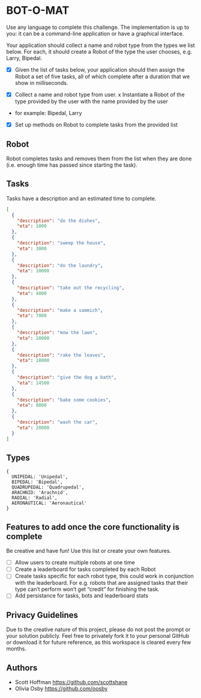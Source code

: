 # BOT-O-MAT

Use any language to complete this challenge. The implementation is up to you: it
can be a command-line application or have a graphical interface.

Your application should collect a name and robot type from the types we list
below. For each, it should create a Robot of the type the user chooses, e.g.
Larry, Bipedal.

- [x] Given the list of tasks below, your application should then assign the
      Robot a set of five tasks, all of which complete after a duration that we
      show in milliseconds.

- [x] Collect a name and robot type from user. x Instantiate a Robot of the type
      provided by the user with the name provided by the user

- for example: Bipedal, Larry
- [x] Set up methods on Robot to complete tasks from the provided list

## Robot

Robot completes tasks and removes them from the list when they are done (i.e.
enough time has passed since starting the task).

## Tasks

Tasks have a description and an estimated time to complete.

```json
[
  {
    "description": "do the dishes",
    "eta": 1000
  },
  {
    "description": "sweep the house",
    "eta": 3000
  },
  {
    "description": "do the laundry",
    "eta": 10000
  },
  {
    "description": "take out the recycling",
    "eta": 4000
  },
  {
    "description": "make a sammich",
    "eta": 7000
  },
  {
    "description": "mow the lawn",
    "eta": 20000
  },
  {
    "description": "rake the leaves",
    "eta": 18000
  },
  {
    "description": "give the dog a bath",
    "eta": 14500
  },
  {
    "description": "bake some cookies",
    "eta": 8000
  },
  {
    "description": "wash the car",
    "eta": 20000
  }
]
```

## Types

```
{
  UNIPEDAL: 'Unipedal',
  BIPEDAL: 'Bipedal',
  QUADRUPEDAL: 'Quadrupedal',
  ARACHNID: 'Arachnid',
  RADIAL: 'Radial',
  AERONAUTICAL: 'Aeronautical'
}
```

## Features to add once the core functionality is complete

Be creative and have fun! Use this list or create your own features.

- [ ] Allow users to create multiple robots at one time
- [ ] Create a leaderboard for tasks completed by each Robot
- [ ] Create tasks specific for each robot type, this could work in conjunction
      with the leaderboard. For e.g. robots that are assigned tasks that their
      type can’t perform won’t get “credit” for finishing the task.
- [ ] Add persistance for tasks, bots and leaderboard stats

## Privacy Guidelines

Due to the creative nature of this project, please do not post the prompt or
your solution publicly. Feel free to privately fork it to your personal GitHub
or download it for future reference, as this workspace is cleared every few
months.

## Authors

- Scott Hoffman <https://github.com/scottshane>
- Olivia Osby <https://github.com/oosby>
